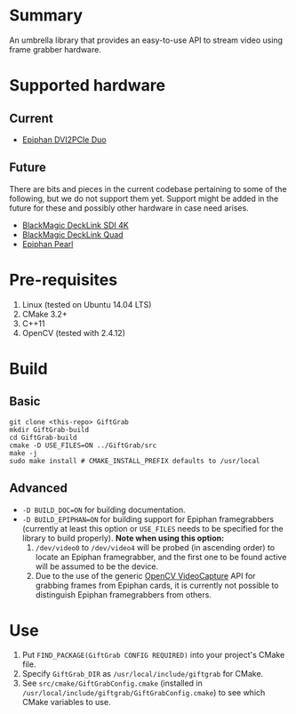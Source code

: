 # Summary

An umbrella library that provides an easy-to-use API to stream video using frame grabber hardware.

# Supported hardware

## Current

* [Epiphan DVI2PCIe Duo](http://www.epiphan.com/products/dvi2pcie-duo/)

## Future

There are bits and pieces in the current codebase pertaining to some of the following, but we do not support them yet. Support might be added in the future for these and possibly other hardware in case need arises.

* [BlackMagic DeckLink SDI 4K](https://www.blackmagicdesign.com/uk/products/decklink/techspecs/W-DLK-11)
* [BlackMagic DeckLink Quad](https://www.blackmagicdesign.com/uk/products/decklink/techspecs/W-DLK-02)
* [Epiphan Pearl](http://www.epiphan.com/products/pearl/)

# Pre-requisites

1. Linux (tested on Ubuntu 14.04 LTS)
1. CMake 3.2+
1. C++11
1. OpenCV (tested with 2.4.12)

# Build

## Basic

```
git clone <this-repo> GiftGrab
mkdir GiftGrab-build
cd GiftGrab-build
cmake -D USE_FILES=ON ../GiftGrab/src
make -j
sudo make install # CMAKE_INSTALL_PREFIX defaults to /usr/local
```

## Advanced

* `-D BUILD_DOC=ON` for building documentation.
* `-D BUILD_EPIPHAN=ON` for building support for Epiphan framegrabbers (currently at least this option or `USE_FILES` needs to be specified for the library to build properly). __Note when using this option:__
   1. `/dev/video0` to `/dev/video4` will be probed (in ascending order) to locate an Epiphan framegrabber, and the first one to be found active will be assumed to be the device.
   1. Due to the use of the generic [OpenCV VideoCapture](http://docs.opencv.org/2.4/modules/highgui/doc/reading_and_writing_images_and_video.html#VideoCapture::VideoCapture%28int%20device%29) API for grabbing frames from Epiphan cards, it is currently not possible to distinguish Epiphan framegrabbers from others.

# Use
1. Put `FIND_PACKAGE(GiftGrab CONFIG REQUIRED)` into your project's CMake file.
1. Specify `GiftGrab_DIR` as `/usr/local/include/giftgrab` for CMake.
1. See `src/cmake/GiftGrabConfig.cmake` (installed in `/usr/local/include/giftgrab/GiftGrabConfig.cmake`) to see which CMake variables to use.